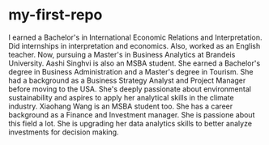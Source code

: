 # my-first-repo
I earned a Bachelor's in International Economic Relations and Interpretation. Did internships in interpretation and economics. Also, worked as an English teacher. Now, pursuing a Master's in Business Analytics at Brandeis University.
Aashi Singhvi is also an MSBA student. She earned a Bachelor's degree in Business Administration and a Master's degree in Tourism. She had a background as a Business Strategy Analyst and Project Manager before moving to the USA. She's deeply passionate about environmental sustainability and aspires to apply her analytical skills in the climate industry.
Xiaohang Wang is an MSBA student too. She has a career background as a Finance and Investment manager. She is passione about this field a lot. She is upgrading her data analytics skills to better analyze investments for decision making.
